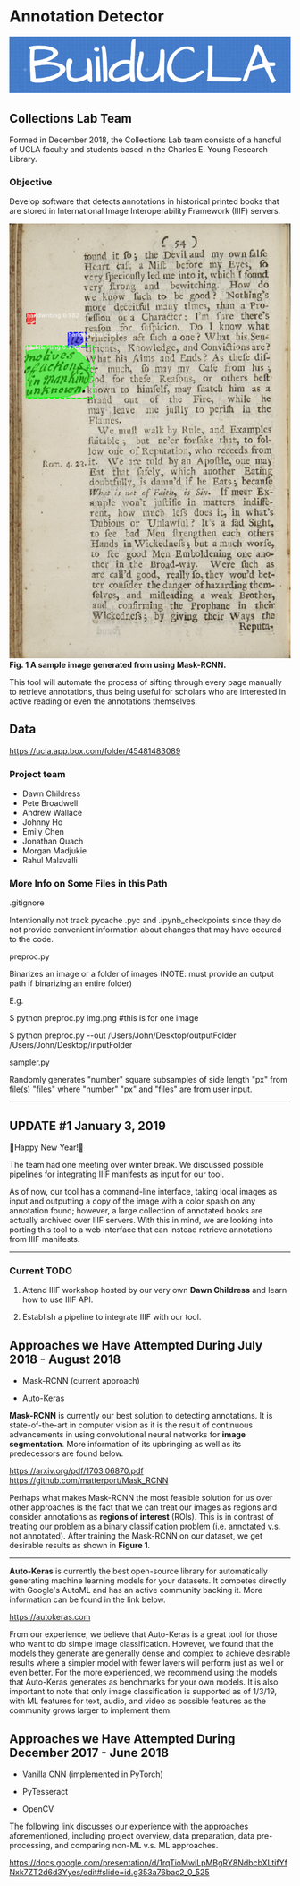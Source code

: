 # Annotation Detector

![BuildUCLA.png](builducla.png)

## Collections Lab Team

Formed in December 2018, the Collections Lab team consists of a handful of UCLA
faculty and students based in the Charles E. Young Research Library.

### Objective

Develop software that detects annotations in historical printed books that are
stored in International Image Interoperability Framework (IIIF) servers.

![annotations.png](sample.png)
**Fig. 1 A sample image generated from using Mask-RCNN.**

This tool will automate the process of sifting through every page manually to
retrieve annotations, thus being useful for scholars who are interested in
active reading or even the annotations themselves.

## Data

<https://ucla.app.box.com/folder/45481483089>

### Project team

* Dawn Childress
* Pete Broadwell
* Andrew Wallace
* Johnny Ho
* Emily Chen
* Jonathan Quach
* Morgan Madjukie
* Rahul Malavalli

### More Info on Some Files in this Path

.gitignore

Intentionally not track pycache .pyc and .ipynb_checkpoints since they do not
provide convenient information about changes that may have occured to the code.

preproc.py

Binarizes an image or a folder of images (NOTE: must provide an output
path if binarizing an entire folder)

E.g.

$ python preproc.py img.png #this is for one image

$ python preproc.py --out /Users/John/Desktop/outputFolder /Users/John/Desktop/inputFolder

sampler.py

Randomly generates "number" square subsamples of side length "px" from
file(s) "files" where "number" "px" and "files" are from user input.

___

## UPDATE #1 January 3, 2019

🎉Happy New Year!🎉

The team had one meeting over winter break.  We discussed possible pipelines
for integrating IIIF manifests as input for our tool.

As of now, our tool has a command-line interface, taking local images as input
and outputting a copy of the image with a color spash on any annotation found;
however, a large collection of annotated books are actually archived over IIIF
servers. With this in mind, we are looking into porting this tool to a web
interface that can instead retrieve annotations from IIIF manifests.

___

### Current TODO

1. Attend IIIF workshop hosted by our very own **Dawn Childress** and learn how to use IIIF API.

2. Establish a pipeline to integrate IIIF with our tool.

## Approaches we Have Attempted During July 2018 - August 2018

* Mask-RCNN (current approach)

* Auto-Keras

**Mask-RCNN** is currently our best solution to detecting annotations. It is
state-of-the-art in computer vision as it is the result of continuous
advancements in using convolutional neural networks for **image segmentation**.
More information of its upbringing as well as its predecessors are found below.

<https://arxiv.org/pdf/1703.06870.pdf>
<https://github.com/matterport/Mask_RCNN>

Perhaps what makes Mask-RCNN the most feasible solution for us over other
approaches is the fact that we can treat our images as regions and consider
annotations as **regions of interest** (ROIs). This is in contrast of treating
our problem as a binary classification problem (i.e. annotated v.s. not
annotated). After training the Mask-RCNN on our dataset, we get desirable
results as shown in **Figure 1**.

___

**Auto-Keras** is currently the best open-source library for automatically
generating machine learning models for your datasets. It competes directly with
Google's AutoML and has an active community backing it. More information can
be found in the link below.

<https://autokeras.com>

From our experience, we believe that Auto-Keras is a great tool for those who
want to do simple image classification. However, we found that the models
they generate are generally dense and complex to achieve desirable results
where a simpler model with fewer layers will perform just as well or even
better. For the more experienced, we recommend using the models that Auto-Keras
generates as benchmarks for your own models. It is also important to note that
only image classification is supported as of 1/3/19, with ML features for text,
audio, and video as possible features as the community grows larger to
implement them.

## Approaches we Have Attempted During December 2017 - June 2018

* Vanilla CNN (implemented in PyTorch)

* PyTesseract

* OpenCV

The following link discusses our experience with the approaches aforementioned,
including project overview, data preparation, data pre-processing, and
comparing non-ML v.s. ML approaches.

<https://docs.google.com/presentation/d/1rqTioMwiLpMBgRY8NdbcbXLtifYfNxk7ZT2d6d3Yyes/edit#slide=id.g353a76bac2_0_525>
